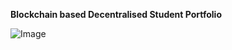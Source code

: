 **Blockchain based Decentralised Student Portfolio**




![Image](https://github.com/user-attachments/assets/d40635d9-c2aa-4844-b79a-ea6a7d7d9f89)
